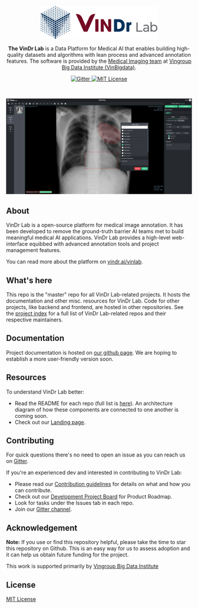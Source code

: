 <div align="center">
  <img src="./images/LogoVinDrLab.png"/>
  <p><strong>The VinDr Lab</strong> is a Data Platform for Medical AI that enables building high-quality datasets and algorithms with lean process and advanced annotation features. The software is provided by the <a href="https://vindr.ai/">Medical Imaging team</a> at <a href="https://vinbigdata.org/">Vingroup Big Data Institute (VinBigdata)</a>.</p>
</div>
<p align="center">
  <a href="https://gitter.im/vindr-lab/community?utm_source=badge&utm_medium=badge&utm_campaign=pr-badge">
    <img alt="Gitter" src="https://badges.gitter.im/vindr-lab/community.svg" />
  </a>
  <a href="/">
    <img alt="MIT License" src="https://img.shields.io/badge/license-MIT-blue.svg?style=flat-square" />
  </a>
</p>
<br/>

![Screeshot](./docs/img/vinlab_screenshot.png)
## About

VinDr Lab is a open-source platform for medical image annotation. 
It has been developed to remove the ground-truth barrier AI teams met to build meaningful medical AI applications. 
VinDr Lab provides a high-level web-interface equibbed with advanced annotation tools and project management features.

You can read more about the platform on
[vindr.ai/vinlab](https://vindr.ai/vinlab).

## What's here

This repo is the "master" repo for all VinDr Lab-related projects. 
It hosts the documentation and other misc. resources for VinDr Lab. 
Code for other projects, like backend and frontend, are hosted in other repositories. 
See the [project index](https://github.com/vinbigdata-medical/vinlab-sites/blob/master/PROJECT-INDEX.md)
for a full list of VinDr Lab-related repos and their respective maintainers.

## Documentation

Project documentation is hosted on
[our github page](https://vinbigdata-medical.github.io/vinlab-sites/). We are hoping to
establish a more user-friendly version soon.


## Resources

To understand VinDr Lab better:

* Read the README for each repo (full list is [here](https://github.com/vinbigdata-medical/vinlab-sites/blob/master/PROJECT-INDEX.md)). 
An architecture diagram of how these components are connected to one another is coming soon.
* Check out our [Landing page](https://vindr.ai/vinlab).


## Contributing

For quick questions there's no need to open an issue as you can reach us on [Gitter](https://gitter.im/vindr-lab/community).

If you're an experienced dev and interested in contributing to VinDr Lab:

* Please read our [Contribution guidelines](https://github.com/vinbigdata-medical/vinlab-sites/blob/master/CONTRIBUTING.md) 
for details on what and how you can contribute.
* Check out our [Development Project Board]() for Product Roadmap.
* Look for tasks under the Issues tab in each repo.
* Join our [Gitter channel](https://gitter.im/vindr-lab/community).

## Acknowledgement

**Note:** If you use or find this repository helpful, please take the time to star this repository on Github. This is an easy way for us to assess adoption and it can help us obtain future funding for the project.

This work is supported primarily by [Vingroup Big Data Institute](http://vinbigdata.org/)
## License

[MIT License](https://github.com/vinbigdata-medical/vinlab-sites/blob/master/LICENSE)
